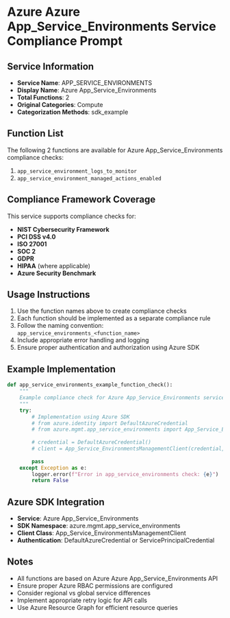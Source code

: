 # Azure Azure App_Service_Environments Service Compliance Prompt

## Service Information
- **Service Name**: APP_SERVICE_ENVIRONMENTS
- **Display Name**: Azure App_Service_Environments
- **Total Functions**: 2
- **Original Categories**: Compute
- **Categorization Methods**: sdk_example

## Function List
The following 2 functions are available for Azure App_Service_Environments compliance checks:

1. `app_service_environment_logs_to_monitor`
2. `app_service_environment_managed_actions_enabled`


## Compliance Framework Coverage
This service supports compliance checks for:
- **NIST Cybersecurity Framework**
- **PCI DSS v4.0**
- **ISO 27001**
- **SOC 2**
- **GDPR**
- **HIPAA** (where applicable)
- **Azure Security Benchmark**

## Usage Instructions
1. Use the function names above to create compliance checks
2. Each function should be implemented as a separate compliance rule
3. Follow the naming convention: `app_service_environments_<function_name>`
4. Include appropriate error handling and logging
5. Ensure proper authentication and authorization using Azure SDK

## Example Implementation
```python
def app_service_environments_example_function_check():
    """
    Example compliance check for Azure App_Service_Environments service
    """
    try:
        # Implementation using Azure SDK
        # from azure.identity import DefaultAzureCredential
        # from azure.mgmt.app_service_environments import App_Service_EnvironmentsManagementClient
        
        # credential = DefaultAzureCredential()
        # client = App_Service_EnvironmentsManagementClient(credential, subscription_id)
        
        pass
    except Exception as e:
        logger.error(f"Error in app_service_environments check: {e}")
        return False
```

## Azure SDK Integration
- **Service**: Azure App_Service_Environments
- **SDK Namespace**: azure.mgmt.app_service_environments
- **Client Class**: App_Service_EnvironmentsManagementClient
- **Authentication**: DefaultAzureCredential or ServicePrincipalCredential

## Notes
- All functions are based on Azure Azure App_Service_Environments API
- Ensure proper Azure RBAC permissions are configured
- Consider regional vs global service differences
- Implement appropriate retry logic for API calls
- Use Azure Resource Graph for efficient resource queries
